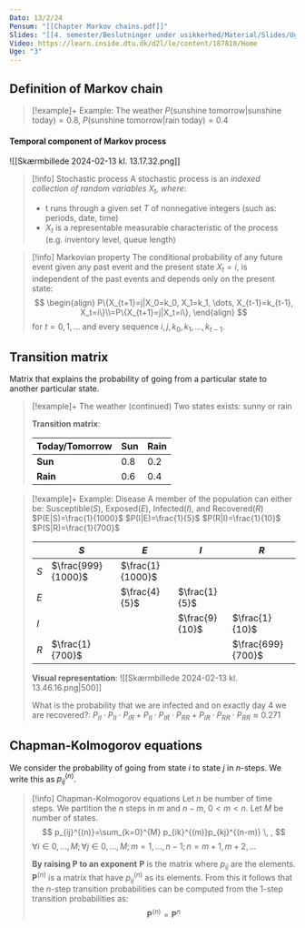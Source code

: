 ```yaml
---
Dato: 13/2/24
Pensum: "[[Chapter Markov chains.pdf]]"
Slides: "[[4. semester/Beslutninger under usikkerhed/Material/Slides/Uge 3.pdf]]"
Video: https://learn.inside.dtu.dk/d2l/le/content/187810/Home
Uge: "3"
---
```

## Definition of Markov chain

>[!example]+ Example: The weather
>$P(\text{sunshine tomorrow}|\text{sunshine today})=0.8$, $P(\text{sunshine tomorrow}|\text{rain today})=0.4$

#### Temporal component of Markov process
![[Skærmbillede 2024-02-13 kl. 13.17.32.png]]

>[!info] Stochastic process
>A stochastic process is an *indexed collection of random variables $X_t$, where*:
>+ t runs through a given set $T$ of nonnegative integers (such as: periods, date, time)
>+ $X_t$ is a representable measurable characteristic of the process (e.g. inventory level, queue length)

>[!info] Markovian property
>The conditional probability of any future event given any past event and the present state $X_t = i$, is independent of the past events and depends only on the present state:
>$$
>\begin{align}
>P\{X_{t+1}=j|X_0=k_0, X_1=k_1, \dots, X_{t-1}=k_{t-1}, X_t=i\}\\=P\{X_{t+1}=j|X_t=i\},
\end{align}
>$$
>for $t=0,1,\dots$ and every sequence $i, j, k_0, k_1, \dots, k_{t-1}$.

## Transition matrix
Matrix that explains the probability of going from a particular state to another particular state.

>[!example]+ The weather (continued)
>Two states exists: sunny or rain
>
>**Transition matrix**:
>
>|Today/Tomorrow | Sun | Rain|
>| --- | --- | -- |
>| **Sun** | 0.8 | 0.2 |
>|**Rain**| 0.6 | 0.4|

>[!example]+ Example: Disease
>A member of the population can either be:
>Susceptible($S$), Exposed($E$), Infected($I$), and Recovered($R$)
>$P(E|S)=\frac{1}{1000}$
>$P(I|E)=\frac{1}{5}$
>$P(R|I)=\frac{1}{10}$
>$P(S|R)=\frac{1}{700}$
>
>| | $S$ | $E$ | $I$ | $R$ |
>| --- | --- | --- | --- | --- |
>| $S$ | $\frac{999}{1000}$  | $\frac{1}{1000}$ |  |  |
>| $E$ |  | $\frac{4}{5}$ | $\frac{1}{5}$ |  |
>| $I$ |  |  | $\frac{9}{10}$ | $\frac{1}{10}$ |
>| $R$ | $\frac{1}{700}$ |  |  | $\frac{699}{700}$ |
>
>**Visual representation**:
>![[Skærmbillede 2024-02-13 kl. 13.46.16.png|500]]
>
>What is the probability that we are infected and on exactly day 4 we are recovered?:
>$P_{II}\cdot P_{II}\cdot P_{IR}+P_{II}\cdot P_{IR}\cdot P_{RR}+P_{IR}\cdot P_{RR}\cdot P_{RR}\approx 0.271$

## Chapman-Kolmogorov equations
We consider the probability of going from state $i$ to state $j$ in $n$-steps. We write this as $p_{ij}^{(n)}$.

>[!info] Chapman-Kolmogorov equations
>Let $n$ be number of time steps.
>We partition the $n$ steps in $m$ and $n-m$, $0<m<n$.
>Let $M$ be number of states.
>$$
>p_{ij}^{(n)}=\sum_{k=0}^{M} p_{ik}^{(m)}p_{kj}^{(n-m)} \, ,
>$$
>$\forall i \in 0, \dots, M; \forall j \in 0, \dots, M; m = 1, \dots, n-1; n=m+1, m+2, \dots$
>
>**By raising $\mathbf{P}$ to an exponent**
>$\mathbf{P}$ is the matrix where $p_{ij}$ are the elements. $\mathbf{P}^{(n)}$ is a matrix that have $p_{ij}^{(n)}$ as its elements.
>From this it follows that the $n$-step transition probabilities can be computed from the 1-step transition probabilities as:
>$$
>\mathbf{P}^{(n)}=\mathbf{P}^n
>$$





